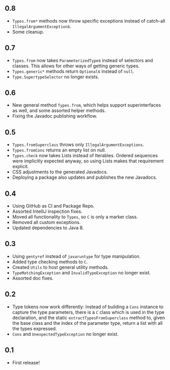 0.8
---
* `Types.from*` methods now throw specific exceptions instead of catch-all `IllegalArgumentException`s.
* Some cleanup.

0.7
---
* `Types.from` now takes `ParameterizedType`s instead of selectors and classes. This allows for other ways of getting generic types.
* `Types.generic*` methods return `Optional`s instead of `null`.
* `Type.SupertypeSelector` no longer exists.

0.6
---
* New general method `Types.from`, which helps support superinterfaces as well, and some assorted helper methods.
* Fixing the Javadoc publishing workflow.

0.5
---
* `Types.fromSuperclass` throws only `IllegalArgumentExceptions`.
* `Types.fromCons` returns an empty list on null. 
* `Types.check` now takes Lists instead of Iterables. Ordered sequences were implicitly expected anyway, so using Lists makes that requirement explicit.
* CSS adjustments to the generated Javadocs.
* Deploying a package also updates and publishes the new Javadocs.

0.4
---

* Using GitHub as CI and Package Repo.
* Assorted IntelliJ inspection fixes.
* Moved all functionality to `Types`, so `C` is only a marker class.
* Removed all custom exceptions.  
* Updated dependencies to Java 8.

0.3
---

* Using `gentyref` instead of `javaruntype` for type manipulation.
* Added type checking methods to `C`.
* Created `Utils` to host general utility methods.
* `TypeMatchingException` and `InvalidTypeException` no longer exist.
* Assorted doc fixes.

0.2
---

* Type tokens now work differently: instead of building a `Cons` instance to capture the type parameters, there is a `C` class which is used in the type declaration, and the static `extractTypesFromSuperclass` method to, given the base class and the index of the parameter type, return a list with all the types expressed.
* `Cons` and `UnexpectedTypeException` no longer exist.

0.1
---

* First release!